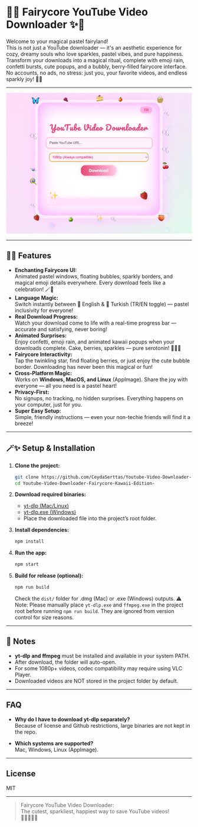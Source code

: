 # 🍓✨ Fairycore YouTube Video Downloader ✨🦋

Welcome to your magical pastel fairyland!  
This is not just a YouTube downloader — it's an aesthetic experience for cozy, dreamy souls who love sparkles, pastel vibes, and pure happiness.  
Transform your downloads into a magical ritual, complete with emoji rain, confetti bursts, cute popups, and a bubbly, berry-filled fairycore interface.  
No accounts, no ads, no stress: just you, your favorite videos, and endless sparkly joy! 🍰🌈

---

![App Screenshot](assets/Screenshot1.png)

---

## 🌷💖 Features

- **Enchanting Fairycore UI:**  
  Animated pastel windows, floating bubbles, sparkly borders, and magical emoji details everywhere. Every download feels like a celebration! 🪄🧚
- **Language Magic:**  
  Switch instantly between 🦋 English & 🌸 Turkish (TR/EN toggle) — pastel inclusivity for everyone!
- **Real Download Progress:**  
  Watch your download come to life with a real-time progress bar — accurate and satisfying, never boring!
- **Animated Surprises:**  
  Enjoy confetti, emoji rain, and animated kawaii popups when your downloads complete. Cake, berries, sparkles — pure serotonin! 🍓✨🎉
- **Fairycore Interactivity:**  
  Tap the twinkling star, find floating berries, or just enjoy the cute bubble border. Downloading has never been this magical or fun!
- **Cross-Platform Magic:**  
  Works on **Windows, MacOS, and Linux** (AppImage). Share the joy with everyone — all you need is a pastel heart!
- **Privacy-First:**  
  No signups, no tracking, no hidden surprises. Everything happens on your computer, just for you.
- **Super Easy Setup:**  
  Simple, friendly instructions — even your non-techie friends will find it a breeze!

---

## 🪄✨ Setup & Installation

1. **Clone the project:**
    ```sh
    git clone https://github.com/CeydaSerttas/Youtube-Video-Downloader-Fairycore-Kawaii-Edition-.git
    cd Youtube-Video-Downloader-Fairycore-Kawaii-Edition-
    ```

2. **Download required binaries:**
    - [yt-dlp (Mac/Linux)](https://github.com/yt-dlp/yt-dlp/releases/latest/download/yt-dlp)
    - [yt-dlp.exe (Windows)](https://github.com/yt-dlp/yt-dlp/releases/latest/download/yt-dlp.exe)
    - Place the downloaded file into the project’s root folder.

3. **Install dependencies:**
    ```sh
    npm install
    ```

4. **Run the app:**
    ```sh
    npm start
    ```

5. **Build for release (optional):**
    ```sh
    npm run build
    ```
    Check the `dist/` folder for .dmg (Mac) or .exe (Windows) outputs.
  ⚠️ Note:
Please manually place `yt-dlp.exe` and `ffmpeg.exe` in the project root before running `npm run build`.
They are ignored from version control for size reasons.

---

## 🦋 Notes

- **yt-dlp and ffmpeg** must be installed and available in your system PATH.
- After download, the folder will auto-open.
- For some 1080p+ videos, codec compatibility may require using VLC Player.
- Downloaded videos are NOT stored in the project folder by default.

---

## FAQ

- **Why do I have to download yt-dlp separately?**  
  Because of license and Github restrictions, large binaries are not kept in the repo.

- **Which systems are supported?**  
  Mac, Windows, Linux (AppImage).

---

## License

MIT

---

> Fairycore YouTube Video Downloader:  
> The cutest, sparkliest, happiest way to save YouTube videos!  
> 🍓🦄💖✨🧁
